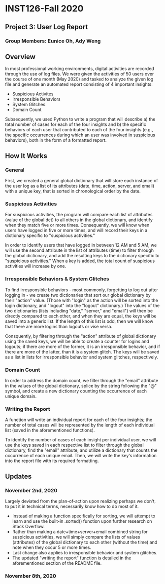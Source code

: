 # INST126-Fall 2020
## Project 3: User Log Report
### Group Members: Eunice Oh, Ady Weng

## Overview
In most professional working environments, digital activities are recorded through the use of log files.
We were given the activities of 50 users over the course of one month (May 2020) and tasked to analyze the
given log file and generate an automated report consisting of 4 important insights:
- Suspicious Activites
- Irresponsible Behaviors
- System Glitches
- Domain Count

Subsequently, we used Python to write a program that will describe a) the total number of cases for each of the four insights and b) the specific behaviors of each user that contributed to each of the four insights (e.g., the specific occurrences during which an user was involved in suspicious behaviors), both in the form of a formatted report.

## How It Works

### General
First, we created a general global dictionary that will store each instance of the user log as a list of its attributes (date, time, action, server, and email) with a unique key, that is sorted in chronological order by the date.

### Suspicious Activities
For suspicious activities, the program will compare each list of attributes (value of the global dct) to all others in the global dictionary, and identify when they match five or more times. Consequently, we will know when users have logged in five or more times, and will record their keys in a dictionary specific to "suspicious activities." 

In order to identify users that have logged in between 12 AM and 5 AM, we will use the second attribute in the list of attributes (time) to filter through the global dictionary, and add the resulting keys to the dictionary specific to "suspicious activities." When a key is added, the total count of suspicious activities will increase by one.

### Irresponsible Behaviors & System Glitches
To find irresponsible behaviors - most commonly, forgetting to log out after logging in - we create two dictionaries that sort our global dictionary by their "action" value. (Those with "login" as the action will be sorted into the login dictionary, and "logout" into the "logout" dictionary.) The values of the two dictionaries (lists including "date," "server," and "email") will then be directly compared to each other, and when they are equal, the keys will be saved into a generic list. If the length of this list is odd, then we will know that there are more logins than logouts or vise versa. 

Consquently, by filtering through the "action" attribute of global dictionary using the saved keys, we will be able to create a counter for logins and logouts; if there are more of the former, it is an irresponsible behavior, and if there are more of the latter, than it is a system glitch. The keys will be saved as a list in lists for irresponsible behavior and system glitches, respectively. 

### Domain Count 
In order to address the domain count, we filter through the "email" attribute in the values of the global dictionary, splice by the string following the "@" symbol, and create a new dictionary counting the occurrence of each unique domain. 

### Writing the Report
A function will write an individual report for each of the four insights; the number of total cases will be represented by the length of each individual list (saved in the aforementioned functions).

To identify the number of cases of each insight per individual user, we will use the keys saved in each respective list to filter through the global dictionary, find the "email" attribute, and utilize a dictionary that counts the occurrence of each unique email. Then, we will write the key's information into the report file with its required formatting.

## Updates

### November 2nd, 2020
Largely deviated from the plan-of-action upon realizing perhaps we don't, to put it in technical terms, necessarily know how to do most of it.

- Instead of making a function specifically for sorting, we will attempt to learn and use the built-in .sorted() function upon further research on Stack Overflow.
- Rather than making a date+time+server+email combined string for suspicious activities, we will simply compare the lists of values (attributes) of the global dictionary to each other (without the time) and note when they occur 5 or more times.
- Last change also applies to irresponsible behavior and system glitches.
- The updated "writing the report" function is detailed in the aforementioned section of the README file.


### November 8th, 2020
